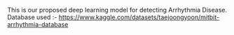 This is our proposed deep learning model for detecting Arrhythmia Disease.
Database used :- https://www.kaggle.com/datasets/taejoongyoon/mitbit-arrhythmia-database
